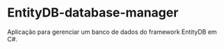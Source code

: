 # EntityDB-database-manager
Aplicação para gerenciar um banco de dados do framework EntityDB em C#.
